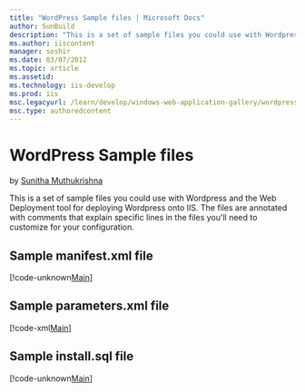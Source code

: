 ```yaml
---
title: "WordPress Sample files | Microsoft Docs"
author: SunBuild
description: "This is a set of sample files you could use with Wordpress and the Web Deployment tool for deploying Wordpress onto IIS. The files are annotated with comment..."
ms.author: iiscontent
manager: soshir
ms.date: 03/07/2012
ms.topic: article
ms.assetid: 
ms.technology: iis-develop
ms.prod: iis
msc.legacyurl: /learn/develop/windows-web-application-gallery/wordpress-sample-files
msc.type: authoredcontent
---
```

WordPress Sample files
====================
by [Sunitha Muthukrishna](https://github.com/SunBuild)

This is a set of sample files you could use with Wordpress and the Web Deployment tool for deploying Wordpress onto IIS. The files are annotated with comments that explain specific lines in the files you'll need to customize for your configuration.

## Sample manifest.xml file

[!code-unknown[Main](wordpress-sample-files/samples/sample-127315-1.unknown)]

## Sample parameters.xml file

[!code-xml[Main](wordpress-sample-files/samples/sample2.xml)]

## Sample install.sql file

[!code-unknown[Main](wordpress-sample-files/samples/sample-127315-3.unknown)]